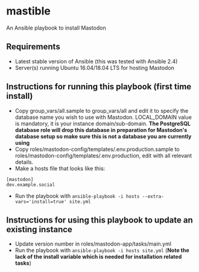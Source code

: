 # mastible
An Ansible playbook to install Mastodon

## Requirements

- Latest stable version of Ansible (this was tested with Ansible 2.4)
- Server(s) running Ubuntu 16.04/18.04 LTS for hosting Mastodon

## Instructions for running this playbook (first time install)

- Copy group_vars/all.sample to group_vars/all and edit it to specify the
  database name you wish to use with Mastodon. LOCAL_DOMAIN value is mandatory, it is your instance domain/sub-domain. **The PostgreSQL database role
  will drop this database in preparation for Mastodon's database setup so make
  sure this is not a database you are currently using**
- Copy roles/mastodon-config/templates/.env.production.sample to
  roles/mastodon-config/templates/.env.production, edit with all
  relevant details.
- Make a hosts file that looks like this:

```
[mastodon]
dev.example.social
```
- Run the playbook with `ansible-playbook -i hosts --extra-vars='install=true' site.yml`

## Instructions for using this playbook to update an existing instance

- Update version number in roles/mastodon-app/tasks/main.yml
- Run the playbook with `ansible-playbook -i hosts site.yml`
  (**Note the lack of the install variable which is needed for installation related tasks**)
